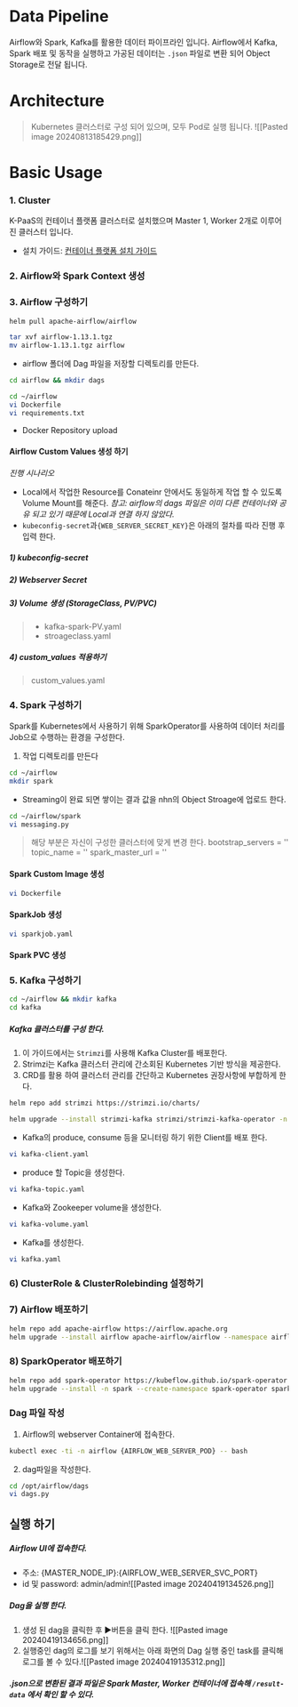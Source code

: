 # Data Pipeline 
Airflow와 Spark, Kafka를 활용한 데이터 파이프라인 입니다. Airflow에서 Kafka, Spark 배포 및 동작을 실행하고 가공된 데이터는 `.json` 파일로 변환 되어 Object Storage로 전달 됩니다.

# Architecture
> Kubernetes 클러스터로 구성 되어 있으며, 모두 Pod로 실행 됩니다. ![[Pasted image 20240813185429.png]]

# Basic Usage

### 1. Cluster
K-PaaS의 컨테이너 플랫폼 클러스터로 설치했으며 Master 1, Worker 2개로 이루어진 클러스터 입니다. 
- 설치 가이드: [컨테이너 플랫폼 설치 가이드](https://github.com/K-PaaS/container-platform/blob/master/install-guide/standalone/cp-cluster-install-single.md)

### 2. Airflow와 Spark Context 생성
### 3. Airflow 구성하기

```bash
helm pull apache-airflow/airflow
```

```bash
tar xvf airflow-1.13.1.tgz
mv airflow-1.13.1.tgz airflow
```

- airflow 폴더에 Dag 파일을 저장할 디렉토리를 만든다.
```bash
cd airflow && mkdir dags
```

```bash
cd ~/airflow
vi Dockerfile
vi requirements.txt
```

- Docker Repository upload
#### Airflow Custom Values 생성 하기

*진행 시나리오*
- Local에서 작업한 Resource를 Conateinr 안에서도 동일하게 작업 할 수 있도록 Volume Mount를 해준다.
	*참고: airflow의 dags 파일은 이미 다른 컨테이너와 공유 되고 있기 때문에 Local과 연결 하지 않았다.*
-  `kubeconfig-secret`과`{WEB_SERVER_SECRET_KEY}`은 아래의 절차를 따라 진행 후 입력 한다.

##### 1) kubeconfig-secret
##### 2) Webserver Secret
##### 3) Volume 생성 (StorageClass, PV/PVC)
> - kafka-spark-PV.yaml
> - stroageclass.yaml
##### 4) custom_values 적용하기
> custom_values.yaml

### 4. Spark 구성하기
Spark를 Kubernetes에서 사용하기 위해 SparkOperator를 사용하여 데이터 처리를 Job으로 수행하는 환경을 구성한다.

1. 작업 디렉토리를 만든다
```bash
cd ~/airflow
mkdir spark
```

- Streaming이 완료 되면 쌓이는 결과 값을 nhn의 Object Stroage에 업로드 한다.
```bash
cd ~/airflow/spark
vi messaging.py
```

> 해당 부분은 자신이 구성한 클러스터에 맞게 변경 한다.
> bootstrap_servers = ''
> topic_name = ''
> spark_master_url = ''

#### Spark Custom Image 생성
```bash
vi Dockerfile
```

#### SparkJob 생성
```bash
vi sparkjob.yaml
```

#### Spark PVC 생성

### 5. Kafka 구성하기 

```bash
cd ~/airflow && mkdir kafka
cd kafka
```
##### Kafka 클러스터를 구성 한다.
1. 이 가이드에서는 `Strimzi`를 사용해 Kafka Cluster를 배포한다.
2. Strimzi는 Kafka 클러스터 관리에 간소회된 Kubernetes 기반 방식을 제공한다.
3. CRD를 활용 하여 클러스터 관리를 간단하고 Kubernetes 권장사항에 부합하게 한다.

```bash
helm repo add strimzi https://strimzi.io/charts/
```

```bash
helm upgrade --install strimzi-kafka strimzi/strimzi-kafka-operator -n kafka --create-namespace
```

- Kafka의 produce, consume 등을 모니터링 하기 위한 Client를 배포 한다.
```bash
vi kafka-client.yaml
```

- produce 할 Topic을 생성한다.
```bash
vi kafka-topic.yaml
```

- Kafka와 Zookeeper volume을 생성한다.
```bash
vi kafka-volume.yaml
```

- Kafka를 생성한다.
```bash
vi kafka.yaml
```

### 6) ClusterRole & ClusterRolebinding 설정하기

### 7) Airflow 배포하기
```bash
helm repo add apache-airflow https://airflow.apache.org
helm upgrade --install airflow apache-airflow/airflow --namespace airflow --create-namespace -f custom_values.yaml
```
### 8) SparkOperator 배포하기
```bash
helm repo add spark-operator https://kubeflow.github.io/spark-operator
helm upgrade --install -n spark --create-namespace spark-operator spark-operator/spark-operator --set webhook.enable=true
```

### Dag 파일 작성
1. Airflow의 webserver Container에 접속한다.
```bash
kubectl exec -ti -n airflow {AIRFLOW_WEB_SERVER_POD} -- bash
```

2. dag파일을 작성한다.
```bash
cd /opt/airflow/dags
vi dags.py
```

## 실행 하기
##### Airflow UI에 접속한다.
- 주소: {MASTER_NODE_IP}:{AIRFLOW_WEB_SERVER_SVC_PORT}
- id 및 password: admin/admin![[Pasted image 20240419134526.png]]
##### Dag을 실행 한다.
1. 생성 된 dag을 클릭한 후 ▶️버튼을 클릭 한다. ![[Pasted image 20240419134656.png]]
3. 실행중인 dag의 로그를 보기 위해서는 아래 화면의 Dag 실행 중인 task를 클릭해 로그를 볼 수 있다.![[Pasted image 20240419135312.png]]
##### .json으로 변환된 결과 파일은 Spark Master, Worker 컨테이너에 접속해 `/result-data` 에서 확인 할 수 있다.


